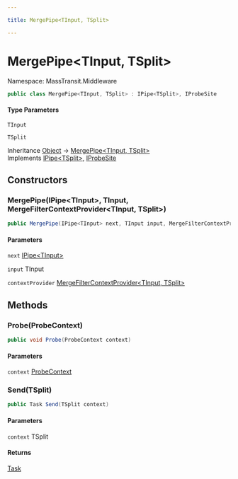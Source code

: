 ```yaml
---

title: MergePipe<TInput, TSplit>

---
```


# MergePipe\<TInput, TSplit\>

Namespace: MassTransit.Middleware

```csharp
public class MergePipe<TInput, TSplit> : IPipe<TSplit>, IProbeSite
```

#### Type Parameters

`TInput`<br/>

`TSplit`<br/>

Inheritance [Object](https://learn.microsoft.com/en-us/dotnet/api/system.object) → [MergePipe\<TInput, TSplit\>](../masstransit-middleware/mergepipe-2)<br/>
Implements [IPipe\<TSplit\>](../masstransit/ipipe-1), [IProbeSite](../masstransit/iprobesite)

## Constructors

### **MergePipe(IPipe\<TInput\>, TInput, MergeFilterContextProvider\<TInput, TSplit\>)**

```csharp
public MergePipe(IPipe<TInput> next, TInput input, MergeFilterContextProvider<TInput, TSplit> contextProvider)
```

#### Parameters

`next` [IPipe\<TInput\>](../masstransit/ipipe-1)<br/>

`input` TInput<br/>

`contextProvider` [MergeFilterContextProvider\<TInput, TSplit\>](../masstransit/mergefiltercontextprovider-2)<br/>

## Methods

### **Probe(ProbeContext)**

```csharp
public void Probe(ProbeContext context)
```

#### Parameters

`context` [ProbeContext](../masstransit/probecontext)<br/>

### **Send(TSplit)**

```csharp
public Task Send(TSplit context)
```

#### Parameters

`context` TSplit<br/>

#### Returns

[Task](https://learn.microsoft.com/en-us/dotnet/api/system.threading.tasks.task)<br/>
